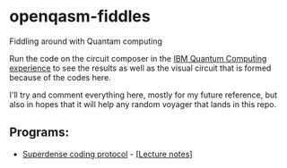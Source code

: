 # openqasm-fiddles
Fiddling around with Quantam computing


Run the code on the circuit composer in the [IBM Quantum Computing experience](https://www.ibm.com/quantum-computing/technology/experience) to see the results as well as the visual circuit that is formed because of the codes here.

I'll try and comment everything here, mostly for my future reference, but also in hopes that it will help any random voyager that lands in this repo.

## Programs:

- [Superdense coding protocol](./src/superdense_coding/README.md) - [[Lecture notes]](https://cs.uwaterloo.ca/~watrous/LectureNotes/CPSC519.Winter2006/03.pdf)
